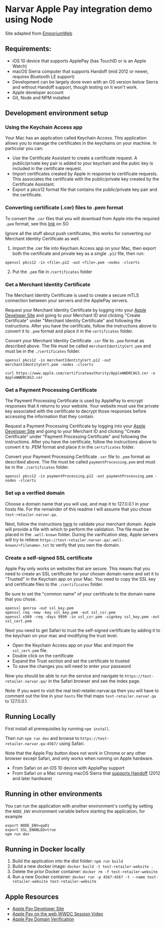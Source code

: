 # Narvar Apple Pay integration demo using Node
Site adapted from [EmporiumWeb](https://developer.apple.com/library/content/samplecode/EmporiumWeb/Introduction/Intro.html)

## Requirements:
* iOS 10 device that supports ApplePay (has TouchID or is an Apple Watch)
* macOS Sierra computer that supports Handoff (mid 2012 or newer, requires Bluetooth LE support)
* Development can be largely done even with an OS version below Sierra and without Handoff support, though testing on it won't work.
* Apple developer account
* Git, Node and NPM installed

## Development environment setup

### Using the Keychain Access app
Your Mac has an application called Keychain Access. This application allows you to manage
the certificates in the keychains on your machine. In particular you can:
* Use the Certificate Assistant to create a certificate request. A public/private key pair is added to your keychain and the pubic key is included in the certificate request.
* Import certificates created by Apple in response to certificate requests. This associates the certificate with the public/private key created by the Certificate Assistant.
* Export a pkcs12 format file that contains the public/private key pair and the certificate.

### Converting certificate (.cer) files to .pem format
To convert the `.cer` files that you will download from Apple into the required `.pem` format, see this 
[link](http://stackoverflow.com/questions/21250510/generate-pem-file-used-to-setup-apple-push-notification) on SO

Ignore all the stuff about push certificates, this works for converting our Merchant Identity Certificate as well.

1. Import the .cer file into Keychain Access app on your Mac, then export both the certificate and private key as a 
single `.p12` file, then run:

```shell
openssl pkcs12 -in <file>.p12 -out <file>.pem -nodes -clcerts
```
2. Put the `.pem` file in `/certificates` folder

### Get a Merchant Identity Certificate
The Merchant Identity Certificate is used to create a secure mTLS connection between your servers and the ApplePay servers.

Request your Merchant Identity Certificate by logging into your [Apple Developer Site](https://developer.apple.com) and going to
your Merchant ID and clicking "Create Certificate" under "Merchant Identity Certificate" and following the instructions. After you have
the certificate, follow the instructions above to convert it to `.pem` format and place it in the `certificates` folder.

Convert your Merchant Identity Certificate `.cer` file to `.pem` format as described above.
The file must be called `merchantIdentityCert.pem` and must be in the `./certificates` folder.

```shell
openssl pkcs12 -in merchantIdentityCert.p12 -out merchantIdentityCert.pem -nodes -clcerts
```

```shell
curl https://www.apple.com/certificateauthority/AppleWWDRCAG3.cer -o AppleWWDRCAG3.cer 
```

### Get a Payment Processing Certificate
The Payment Processing Certificate is used by ApplePay to encrypt responses that it returns 
to your website. Your website must use the private key associated with the certificate to
decrypt those responses before accessing the information that they contain.

Request a Payment Processing Certificate by logging into your [Apple Developer Site](https://developer.apple.com) and going to
your Merchant ID and clicking "Create Certificate" under "Payment Processing Certificate" and following the instructions. After you have
the certificate, follow the instructions above to convert it to .PEM format and place it in the `certificates` folder.

Convert your Payment Processing Certificate `.cer` file to `.pem` format as described above.
The file must be called `paymentProcessing.pem` and must be in the `./certificates` folder.

```shell
openssl pkcs12 -in paymentProcessing.p12 -out paymentProcessing.pem -nodes -clcerts
```

### Set up a verified domain
Choose a domain name that you will use, and map it to 127.0.0.1 in your hosts file. For
the remainder of this readme I will assume that you chose `test-retailer.narvar.qa`.

Next, follow the instructions [here](https://developer.apple.com/reference/applepayjs/) to validate
your merchant domain. Apple will provide a file with which to perform the validation. The
file must be placed in the `.well-known` folder. During the varification step, Apple servers will
try to retieve `https://test-retailer.narvar.qa/.well-known/<filename>.txt` to verify that you own the
domain.

### Create a self-signed SSL certificate
Apple Pay only works on websites that are secure. This means that you need to create an SSL
certificate for your chosen domain name and set it to "Trusted" in the Keychain app on your Mac.
You need to copy the SSL key and certificate files to the `./certificates` folder.

Be sure to set the "common name" of your certificate to the domain name that you chose.

```shell
openssl genrsa -out ssl_key.pem
openssl req -new -key ssl_key.pem -out ssl_csr.pem
openssl x509 -req -days 9999 -in ssl_csr.pem -signkey ssl_key.pem -out ssl_cert.pem
```

Next you need to get Safari to trust the self-signed certificate by adding it to
the keychain on your mac and modifying the trust level.

* Open the Keychain Access app on your Mac and import the `ssl_cert.pem` file.
* Double click on the certificate
* Expand the Trust section and set the certificate to trusted
* To save the changes you will need to enter your password

Now you should be able to run the service and navigate to `https://test-retailer.narvar.qa/`
in the Safari browser and see the index page.

Note: If you want to visit the real test-retailer.narvar.qa then you will have to
comment out the line in your `hosts` file that maps `test-retailer.narvar.qa` to 127.0.0.1.

## Running Locally
First install all prerequisites by running `npm install`.

Then run `npm run dev` and browse to `https://test-retailer.narvar.qa:4567/` using Safari.

Note that the Apple Pay button does not work in Chrome or any other browser except Safari, 
and only works when running on Apple hardware.
* From Safari on an iOS 10 device with ApplePay support
* From Safari on a Mac running macOS Sierra that [supports Handoff](https://support.apple.com/kb/PH25169?locale=en_US) (2012 and later hardware)

## Running in other environments
You can run the application with another environment's config by setting the `NODE_ENV`
environment variable before starting the application, for example

```shell
export NODE_ENV=qa01
export SSL_ENABLED=true
npm run dev
```

## Running in Docker locally
1. Build the application into the dist folder: `npm run build`
2. Build a new docker image: `docker build -t test-retailer-website .`
3. Delete the prior Docker container: `docker rm -f test-retailer-website`
4. Run a new Docker container: `docker run -p 4567:4567 -t --name test-retailer-website test-retailer-website`

## Apple Resources
* [Apple Pay Developer Site](https://developer.apple.com/apple-pay/)
* [Apple Pay on the web WWDC Session Video](https://developer.apple.com/videos/play/wwdc2016/703/)
* [Apple Pay Domain Verification](https://developer.apple.com/support/apple-pay-domain-verification/)

